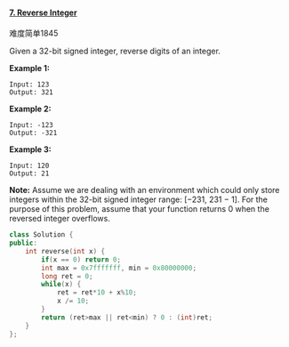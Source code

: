 #### [7. Reverse Integer](https://leetcode-cn.com/problems/reverse-integer/)

难度简单1845

Given a 32-bit signed integer, reverse digits of an integer.

**Example 1:**

```
Input: 123
Output: 321
```

**Example 2:**

```
Input: -123
Output: -321
```

**Example 3:**

```
Input: 120
Output: 21
```

**Note:**
Assume we are dealing with an environment which could only store integers within the 32-bit signed integer range: [−231, 231 − 1]. For the purpose of this problem, assume that your function returns 0 when the reversed integer overflows.



```cpp
class Solution {
public:
    int reverse(int x) {
        if(x == 0) return 0;
        int max = 0x7fffffff, min = 0x80000000;
        long ret = 0;
        while(x) {
            ret = ret*10 + x%10;
            x /= 10;
        }
        return (ret>max || ret<min) ? 0 : (int)ret;
    } 
};
```

